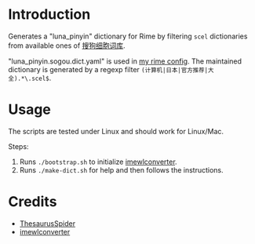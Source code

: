 # Introduction
Generates a "luna_pinyin" dictionary for Rime by filtering `scel` dictionaries from available ones of [搜狗细胞词库](https://pinyin.sogou.com/dict).

"luna_pinyin.sogou.dict.yaml" is used in [my rime config](https://github.com/15cm/rime-config). The maintained dictionary is generated by a regexp filter `(计算机|日本|官方推荐|大全).*\.scel$`.

# Usage
The scripts are tested under Linux and should work for Linux/Mac.

Steps:
1. Runs `./bootstrap.sh` to initialize [imewlconverter](https://github.com/studyzy/imewlconverter).
2. Runs `./make-dict.sh` for help and then follows the instructions.

# Credits
- [ThesaurusSpider](https://github.com/WuLC/ThesaurusSpider)
- [imewlconverter](https://github.com/studyzy/imewlconverter)

